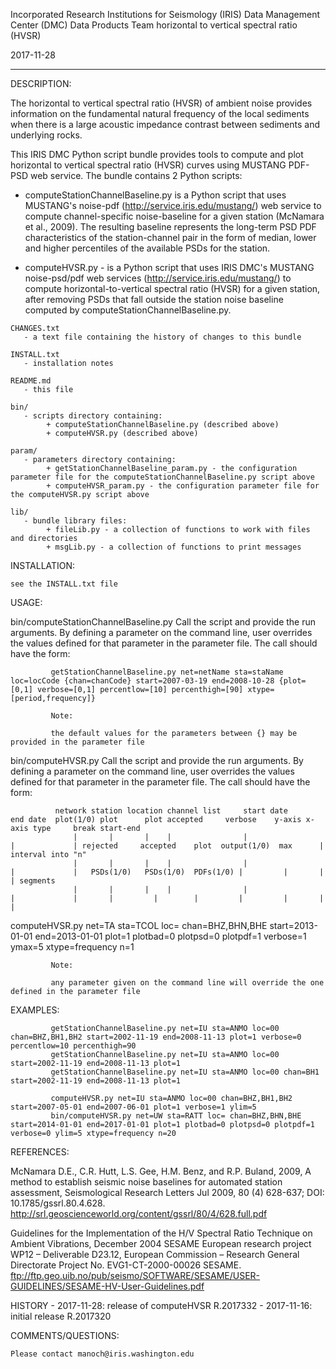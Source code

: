  Incorporated Research Institutions for Seismology (IRIS)
 Data Management Center (DMC)
 Data Products Team
 horizontal to vertical spectral ratio (HVSR)

 2017-11-28

----------------------------------------------------------------------------------------------------------------------------------------

 DESCRIPTION:

 The horizontal to vertical spectral ratio (HVSR) of ambient noise provides information on the fundamental natural frequency of the local sediments when
 there is a large acoustic impedance contrast between sediments and underlying rocks.

 This IRIS DMC Python script bundle provides tools to compute and plot horizontal to vertical spectral ratio (HVSR) curves using MUSTANG PDF-PSD web service.
 The bundle contains 2 Python scripts: 

   - computeStationChannelBaseline.py is a Python script that uses MUSTANG's noise-pdf (http://service.iris.edu/mustang/) web service to 
     compute channel-specific noise-baseline for a given station (McNamara et al., 2009). The resulting baseline represents the long-term PSD PDF 
     characteristics of the station-channel pair in the form of median, lower and higher percentiles of the available PSDs for the station.

   - computeHVSR.py - is a Python script that uses IRIS DMC's MUSTANG noise-psd/pdf web services (http://service.iris.edu/mustang/) to 
     compute horizontal-to-vertical spectral ratio (HVSR) for a given station, after removing PSDs that fall outside the station noise baseline
     computed by computeStationChannelBaseline.py.

    CHANGES.txt
       - a text file containing the history of changes to this bundle

    INSTALL.txt
       - installation notes

    README.md
       - this file

    bin/
       - scripts directory containing:
            + computeStationChannelBaseline.py (described above)
            + computeHVSR.py (described above)
   
    param/
       - parameters directory containing:
            + getStationChannelBaseline_param.py - the configuration parameter file for the computeStationChannelBaseline.py script above
            + computeHVSR_param.py - the configuration parameter file for the computeHVSR.py script above

    lib/
       - bundle library files:
            + fileLib.py - a collection of functions to work with files and directories
            + msgLib.py - a collection of functions to print messages

 INSTALLATION:

    see the INSTALL.txt file


USAGE:
   
   bin/computeStationChannelBaseline.py
       Call the script and provide the run arguments. By defining a parameter on the command line, user overrides the values defined for that parameter in the parameter file. 
       The call should have the form:

             getStationChannelBaseline.py net=netName sta=staName loc=locCode {chan=chanCode} start=2007-03-19 end=2008-10-28 {plot=[0,1] verbose=[0,1] percentlow=[10] percenthigh=[90] xtype=[period,frequency]}
         
             Note:
       
             the default values for the parameters between {} may be provided in the parameter file
 
   bin/computeHVSR.py
       Call the script and provide the run arguments. By defining a parameter on the command line, user overrides the values defined for that parameter in the parameter file.
       The call should have the form:

              network station location channel list     start date       end date  plot(1/0) plot      plot accepted     verbose    y-axis x-axis type     break start-end
                  |       |       |    |                |                 |             | rejected     accepted    plot  output(1/0)  max      |           interval into "n"
                  |       |       |    |                |                 |             |   PSDs(1/0)   PSDs(1/0)  PDFs(1/0) |         |       |              | segments
                  |       |       |    |                |                 |             |       |         |        |         |         |       |              |
   computeHVSR.py net=TA sta=TCOL loc= chan=BHZ,BHN,BHE start=2013-01-01 end=2013-01-01 plot=1 plotbad=0 plotpsd=0 plotpdf=1 verbose=1 ymax=5 xtype=frequency n=1

             Note:

             any parameter given on the command line will override the one defined in the parameter file


EXAMPLES:


             getStationChannelBaseline.py net=IU sta=ANMO loc=00 chan=BHZ,BH1,BH2 start=2002-11-19 end=2008-11-13 plot=1 verbose=0 percentlow=10 percenthigh=90
             getStationChannelBaseline.py net=IU sta=ANMO loc=00 start=2002-11-19 end=2008-11-13 plot=1
             getStationChannelBaseline.py net=IU sta=ANMO loc=00 chan=BH1 start=2002-11-19 end=2008-11-13 plot=1

             computeHVSR.py net=IU sta=ANMO loc=00 chan=BHZ,BH1,BH2 start=2007-05-01 end=2007-06-01 plot=1 verbose=1 ylim=5
             bin/computeHVSR.py net=UW sta=RATT loc= chan=BHZ,BHN,BHE start=2014-01-01 end=2017-01-01 plot=1 plotbad=0 plotpsd=0 plotpdf=1 verbose=0 ylim=5 xtype=frequency n=20

REFERENCES:

McNamara D.E., C.R. Hutt, L.S. Gee, H.M. Benz, and R.P. Buland, 2009, A method to establish seismic noise baselines for automated station assessment, Seismological Research Letters Jul 2009, 80 (4) 628-637; 
DOI: 10.1785/gssrl.80.4.628.  http://srl.geoscienceworld.org/content/gssrl/80/4/628.full.pdf

Guidelines for the Implementation of the H/V Spectral Ratio Technique on Ambient Vibrations, December 2004
SESAME European research project WP12 – Deliverable D23.12, European Commission – Research General Directorate
Project No. EVG1-CT-2000-00026 SESAME.
ftp://ftp.geo.uib.no/pub/seismo/SOFTWARE/SESAME/USER-GUIDELINES/SESAME-HV-User-Guidelines.pdf


 HISTORY
    - 2017-11-28: release of computeHVSR R.2017332
    - 2017-11-16: initial release R.2017320
 
 COMMENTS/QUESTIONS:

    Please contact manoch@iris.washington.edu
